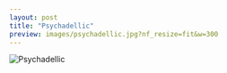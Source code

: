 ```yaml
---
layout: post
title: "Psychadellic"
preview: images/psychadellic.jpg?nf_resize=fit&w=300
---
```


![Psychadellic](/images/psychadellic.jpg?nf_resize=fit&w=900)
